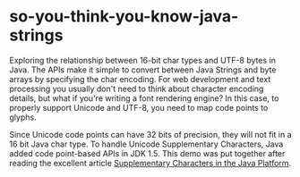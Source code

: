 # so-you-think-you-know-java-strings

Exploring the relationship between 16-bit char types and UTF-8 bytes in Java.  The APIs make it simple to convert between Java Strings and byte arrays by specifying the char encoding.  For web development and text processing you usually don't need to think about character encoding details, but what if you're writing a font rendering engine?  In this case, to properly support Unicode and UTF-8, you need to map code points to glyphs.

Since Unicode code points can have 32 bits of precision, they will not fit in a 16 bit Java char type.  To handle Unicode Supplementary Characters, Java added code point-based APIs in JDK 1.5.  This demo was put together after reading the excellent article [Supplementary Characters in the Java Platform](http://www.oracle.com/us/technologies/java/supplementary-142654.html).
